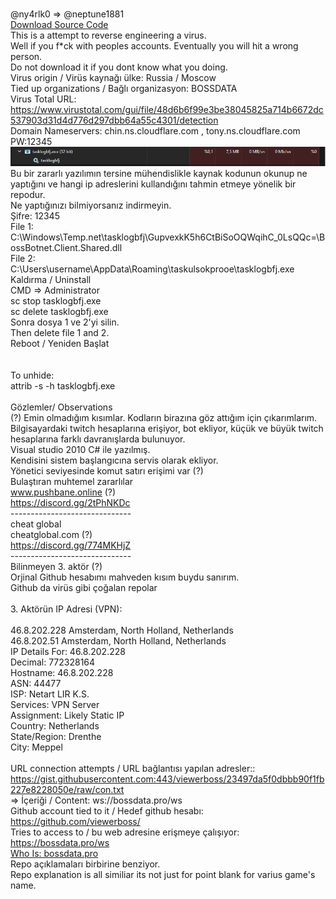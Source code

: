 <br>@ny4rlk0 => @neptune1881
<br><a href="https://github.com/neptune1881/VirusesThatIFoundInRandomly/releases/download/BossBotnetVirusSourceCode/BossBotnetSourceCode.zip">Download Source Code</a>
<br>This is a attempt to reverse engineering a virus. 
<br>Well if you f*ck with peoples accounts. Eventually you will hit a wrong person.
<br>Do not download it if you dont know what you doing.
<br>Virus origin / Virüs kaynağı ülke: Russia / Moscow
<br>Tied up organizations / Bağlı organizasyon: BOSSDATA
<br>Virus Total URL: https://www.virustotal.com/gui/file/48d6b6f99e3be38045825a714b6672dc537903d31d4d776d297dbb64a55c4301/detection
<br>Domain Nameservers: chin.ns.cloudflare.com , tony.ns.cloudflare.com
<br>PW:12345
<br><img src="Taskmgr.png">
<br>Bu bir zararlı yazılımın tersine mühendislikle kaynak kodunun okunup ne yaptığını ve hangi ip adreslerini kullandığını tahmin etmeye yönelik bir repodur.
<br>Ne yaptığınızı bilmiyorsanız indirmeyin.
<br>Şifre: 12345
<br>File 1:
<br>C:\Windows\Temp\.net\tasklogbfj\GupvexkK5h6CtBiSoOQWqihC_0LsQQc=\BossBotnet.Client.Shared.dll
<br>File 2:
<br>C:\Users\username\AppData\Roaming\taskulsokprooe\tasklogbfj.exe
<br>Kaldırma / Uninstall
<br>CMD => Administrator
<br>sc stop tasklogbfj.exe
<br>sc delete tasklogbfj.exe
<br>Sonra dosya 1 ve 2'yi silin.
<br>Then delete file 1 and 2.
<br>Reboot / Yeniden Başlat
<br>
<br>
<br>To unhide:
<br>attrib -s -h tasklogbfj.exe
<br>
<br>Gözlemler/ Observations
<br>(?) Emin olmadığım kısımlar. Kodların birazına göz attığım için çıkarımlarım.
<br>Bilgisayardaki twitch hesaplarına erişiyor, bot ekliyor, küçük ve büyük twitch hesaplarına farklı davranışlarda bulunuyor.
<br>Visual studio 2010 C# ile yazılmış.
<br>Kendisini sistem başlangıcına servis olarak ekliyor.
<br>Yönetici seviyesinde komut satırı erişimi var (?)
<br>Bulaştıran muhtemel zararlılar
<br> www.pushbane.online (?)
<br> https://discord.gg/2tPhNKDc
<br>------------------------------
<br>cheat global
<br> cheatglobal.com (?)
<br> https://discord.gg/774MKHjZ
<br>------------------------------
<br>Bilinmeyen 3. aktör (?)
<br> Orjinal Github hesabımı mahveden kısım buydu sanırım.
<br> Github da virüs gibi çoğalan repolar
<br>
<br>3. Aktörün IP Adresi (VPN):
<br>
<br>46.8.202.228 Amsterdam, North Holland, Netherlands
<br>46.8.202.51 Amsterdam, North Holland, Netherlands
<br>IP Details For: 46.8.202.228
<br>Decimal: 772328164
<br>Hostname: 46.8.202.228
<br>ASN: 44477
<br>ISP: Netart LIR K.S.
<br>Services: VPN Server
<br>Assignment: Likely Static IP
<br>Country: Netherlands
<br>State/Region: Drenthe
<br>City: Meppel
<br>
<br>URL connection attempts / URL bağlantısı yapılan adresler::
<br> <a href="https://gist.githubusercontent.com:443/viewerboss/23497da5f0dbbb90f1fb227e8228050e/raw/con.txt">https://gist.githubusercontent.com:443/viewerboss/23497da5f0dbbb90f1fb227e8228050e/raw/con.txt</a>
<br>=> İçeriği / Content: ws://bossdata.pro/ws
<br>Github account tied to it / Hedef github hesabı: <a href="https://github.com/viewerboss/">https://github.com/viewerboss/</a>
<br>Tries to access to / bu web adresine erişmeye çalışıyor:  <a href="https://bossdata.pro/ws">https://bossdata.pro/ws</a>
<br> <a href="https://www.whois.com/whois/bossdata.pro">Who Is: bossdata.pro</a>
<br>Repo açıklamaları birbirine benziyor.
<br>Repo explanation is all similiar its not just for point blank for varius game's name.
